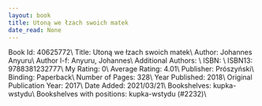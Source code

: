 ```yaml
---
layout: book
title: Utoną we łzach swoich matek
date_read: None
---
```


Book Id: 40625772\ 
Title: Utoną we łzach swoich matek\ 
Author: Johannes Anyuru\ 
Author l-f: Anyuru, Johannes\ 
Additional Authors: \ 
ISBN: \ 
ISBN13: 9788381232777\ 
My Rating: 0\ 
Average Rating: 4.01\ 
Publisher: Prószyński\ 
Binding: Paperback\ 
Number of Pages: 328\ 
Year Published: 2018\ 
Original Publication Year: 2017\ 
Date Added: 2021/03/21\ 
Bookshelves: kupka-wstydu\ 
Bookshelves with positions: kupka-wstydu (#2232)\ 


